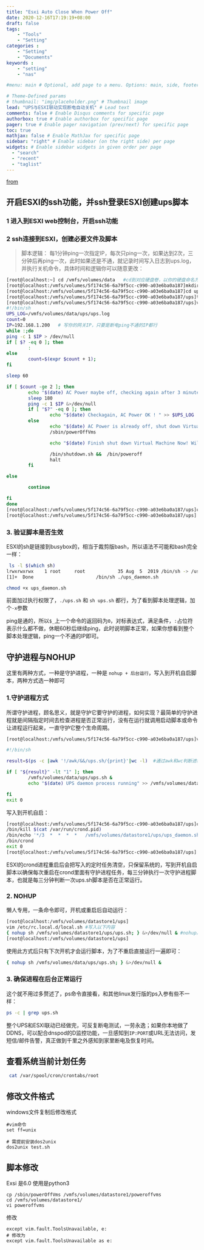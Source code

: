 ```yaml
---
title: "Esxi Auto Close When Power Off"
date: 2020-12-16T17:19:19+08:00
draft: false
tags: 
    - "Tools"
    - "Setting"
categories :                             
    - "Setting"
    - "Documents"
keywords :                                 
    - "setting"
    - "nas"

#menu: main # Optional, add page to a menu. Options: main, side, footer

# Theme-Defined params
# thumbnail: "img/placeholder.png" # Thumbnail image
lead: "UPS与ESXI联动实现断电自动关机" # Lead text
comments: false # Enable Disqus comments for specific page
authorbox: true # Enable authorbox for specific page
pager: true # Enable pager navigation (prev/next) for specific page
toc: true 
mathjax: false # Enable MathJax for specific page
sidebar: "right" # Enable sidebar (on the right side) per page
widgets: # Enable sidebar widgets in given order per page
  - "search"
  - "recent"
  - "taglist"
---
```


[from](https://cloud.tencent.com/developer/article/1855904)

## 开启ESXI的ssh功能，并ssh登录ESXI创建ups脚本

### 1 进入到ESXI web控制台，开启ssh功能

### 2 ssh连接到ESXI，创建必要文件及脚本

>脚本逻辑：
每1分钟ping一次指定IP，每次只ping一次，如果达到2次，三分钟后再ping一次，此时如果还是不通，就记录时间写入日志到ups.log，并执行关机命令，具体时间和逻辑你可以随意更改：

```sh
[root@localhost:~] cd /vmfs/volumes/data   #cd到对应硬盘卷，以你的硬盘命名为准
[root@localhost:/vmfs/volumes/5f174c56-6a79f5cc-c990-a03e6ba0a187]mkdir ups
[root@localhost:/vmfs/volumes/5f174c56-6a79f5cc-c990-a03e6ba0a187]cd ups
[root@localhost:/vmfs/volumes/5f174c56-6a79f5cc-c990-a03e6ba0a187/ups]touch ups.log  #写日志用
[root@localhost:/vmfs/volumes/5f174c56-6a79f5cc-c990-a03e6ba0a187/ups]vim ups.sh  #创建以下脚本
#!/bin/sh 
UPS_LOG=/vmfs/volumes/data/ups/ups.log
count=0
IP=192.168.1.200   # 写你的网关IP，只要是断电ping不通的IP都行
while :;do
ping -c 1 $IP > /dev/null
if [ $? -eq 0 ]; then 
        :
else
        count=$(expr $count + 1);
fi

sleep 60

if [ $count -ge 2 ]; then
        echo "$(date) AC Power maybe off, checking again after 3 minutes ! " >> $UPS_LOG
        sleep 180
        ping -c 1 $IP &>/dev/null
        if [ "$?" -eq 0 ]; then
                echo "$(date) Checkagain, AC Power OK ! " >> $UPS_LOG
        else
                echo "$(date) AC Power is already off, shut down Virtual Machine Now! " >> $UPS_LOG
                /sbin/powerOffVms

                echo "$(date) Finish shut down Virtual Machine Now! Will shutdown host " >> $UPS_LOG

                /bin/shutdown.sh &&  /bin/poweroff
                halt
        fi

else

        continue

fi
done
[root@localhost:/vmfs/volumes/5f174c56-6a79f5cc-c990-a03e6ba0a187/ups]chmod +x ups.sh  #给个执行权限就行，没必要777
[root@localhost:/vmfs/volumes/5f174c56-6a79f5cc-c990-a03e6ba0a187/ups]
```

### 3. 验证脚本是否生效

ESXI的sh是链接到busybox的，相当于裁剪版bash，所以语法不可能和bash完全一样：

```sh
 ls -l $(which sh)
lrwxrwxrwx    1 root     root            35 Aug  5  2019 /bin/sh -> /usr/lib/vmware/busybox/bin/busybox
[1]+  Done                       /bin/sh ./ups_daemon.sh

chmod +x ups_daemon.sh
```

前面加过执行权限了，`./ups.sh` 和 `sh ups.sh` 都行，为了看到脚本处理逻辑，加个`-x`参数

ping是通的，所以`$_`上一个命令的返回码为`0`，对标表达式，满足条件，`:`占位符表示什么都不做，休眠60秒后继续ping，此时说明脚本正常，如果你想看到整个脚本处理逻辑，ping一个不通的IP即可。

## 守护进程与NOHUP

这里有两种方式，一种是守护进程，一种是 `nohup + 后台运行`，写入到开机自启脚本，两种方式选一种即可

### 1.守护进程方式

所谓守护进程，顾名思义，就是守护它要守护的进程，如何实现？最简单的守护进程就是间隔指定时间去检查进程是否正常运行，没有在运行就调用启动脚本或命令让进程运行起来，一直守护它整个生命周期。

```sh
[root@localhost:/vmfs/volumes/5f174c56-6a79f5cc-c990-a03e6ba0a187/ups]vim ups_daemon.sh  #写入以下脚本

#!/bin/sh

result=$(ps -c |awk '!/awk/&&/ups.sh/{print}'|wc -l)  #通过awk和wc判断进程是否在运行

if [ "${result}" -lt "1" ]; then
        /vmfs/volumes/data/ups/ups.sh &
        echo "$(date) UPS daemon process running" >> /vmfs/volumes/data/ups/ups.log

fi
exit 0
```

写入到开机自启：

```sh
[root@localhost:/vmfs/volumes/5f174c56-6a79f5cc-c990-a03e6ba0a187/ups]cat /etc/rc.local.d/local.sh
/bin/kill $(cat /var/run/crond.pid)
/bin/echo '*/3  *  *  *  *   /vmfs/volumes/datastore1/ups/ups_daemon.sh' >> /var/spool/cron/crontabs/root
/bin/crond
exit 0
[root@localhost:/vmfs/volumes/5f174c56-6a79f5cc-c990-a03e6ba0a187/ups]
```

ESXI的crond进程重启后会把写入的定时任务清空，只保留系统的，写到开机自启脚本以确保每次重启在crond里面有守护进程任务，每三分钟执行一次守护进程脚本，也就是每三分钟判断一次ups.sh脚本是否在正常运行。

### 2. NOHUP
懒人专用，一条命令即可，开机或重启后自动运行：

```sh
[root@localhost:/vmfs/volumes/datastore1/ups]
vim /etc/rc.local.d/local.sh #写入以下内容
{ nohup sh /vmfs/volumes/datastore1/ups/ups.sh; } &>/dev/null & #nohup后台运行脚本，并禁止在控制台输出stdout或stderr，禁止输出文本
[root@localhost:/vmfs/volumes/datastore1/ups]
```

使用此方式后只有下次开机才会运行脚本，为了不重启直接运行一遍即可：

```sh
{ nohup sh /vmfs/volumes/data/ups/ups.sh; } &>/dev/null &
```

### 3. 确保进程在后台正常运行
这个就不用过多赘述了，ps命令直接看，和其他linux发行版的ps入参有些不一样：

```sh
ps -c | grep ups.sh
```

整个UPS和ESXI联动已经做完，可反复断电测试，一劳永逸；如果你本地做了DDNS，可以配合dnspod的D监控功能，一旦感知到`IP:PORT`或URL无法访问，发短信/邮件告警，真正做到千里之外感知到家里断电及恢复时间。

## 查看系统当前计划任务

```sh
 cat /var/spool/cron/crontabs/root
```

## 修改文件格式

windows文件复制后修改格式

```shell
#vim命令
set ff=unix
```

```shell
# 需提前安装dos2unix
dos2unix test.sh
```

## 脚本修改

Exsi 是6.0 使用是python3

```shell
cp /sbin/powerOffVms /vmfs/volumes/datastore1/poweroffvms
cd /vmfs/volumes/datastore1/
vi poweroffvms
```

修改

```shell
except vim.fault.ToolsUnavailable, e:
# 修改为
except vim.fault.ToolsUnavailable as e:
```

